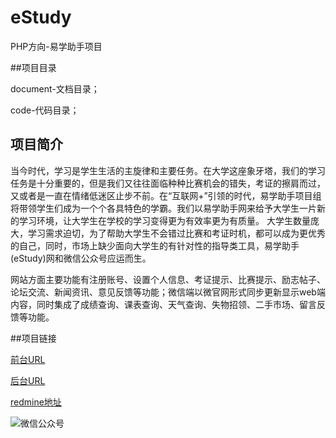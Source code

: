 # eStudy
PHP方向-易学助手项目


##项目目录

document-文档目录；

code-代码目录；


## 项目简介
当今时代，学习是学生生活的主旋律和主要任务。在大学这座象牙塔，我们的学习任务是十分重要的，但是我们又往往面临种种比赛机会的错失，考证的擦肩而过，又或者是一直在情绪低迷区止步不前。在“互联网+”引领的时代，易学助手项目组将带领学生们成为一个个各具特色的学霸。我们以易学助手网来给予大学生一片新的学习环境，让大学生在学校的学习变得更为有效率更为有质量。
大学生数量庞大，学习需求迫切，为了帮助大学生不会错过比赛和考证时机，都可以成为更优秀的自己，同时，市场上缺少面向大学生的有针对性的指导类工具，易学助手(eStudy)网和微信公众号应运而生。

网站方面主要功能有注册账号、设置个人信息、考证提示、比赛提示、励志帖子、论坛交流、新闻资讯、意见反馈等功能；微信端以微官网形式同步更新显示web端内容，同时集成了成绩查询、课表查询、天气查询、失物招领、二手市场、留言反馈等功能。


##项目链接

[前台URL](http://estudy.csbroswer.cn)

[后台URL](http://estudy.timeso.cc)

[redmine地址](http://www.hostedredmine.com/projects/php)

![微信公众号](http://estudy.csbroswer.cn/public/images/ewms.jpg "微信公众号二维码")
